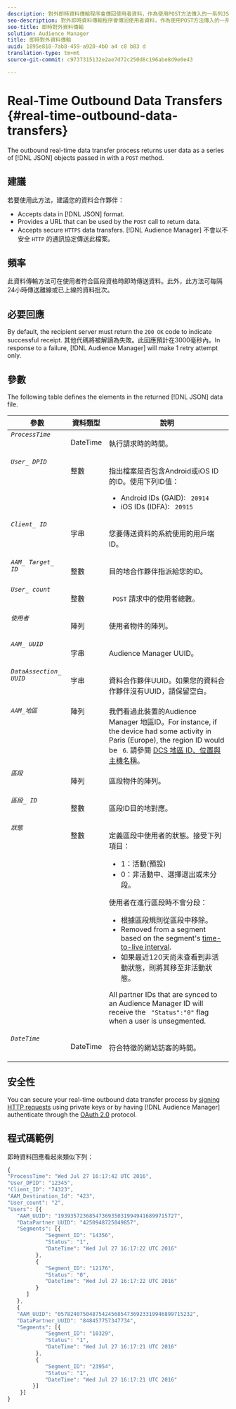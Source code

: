 ```yaml
---
description: 對外即時資料傳輸程序會傳回使用者資料，作為使用POST方法傳入的一系列JSON物件。
seo-description: 對外即時資料傳輸程序會傳回使用者資料，作為使用POST方法傳入的一系列JSON物件。
seo-title: 即時對外資料傳輸
solution: Audience Manager
title: 即時對外資料傳輸
uuid: 1895e818-7ab8-459-a920-4b0 a4 c8 b83 d
translation-type: tm+mt
source-git-commit: c9737315132e2ae7d72c250d8c196abe8d9e0e43

---
```



# Real-Time Outbound Data Transfers {#real-time-outbound-data-transfers}

The outbound real-time data transfer process returns user data as a series of [!DNL JSON] objects passed in with a `POST` method.

<!-- c_outbound_json.xml -->

## 建議

若要使用此方法，建議您的資料合作夥伴：

* Accepts data in [!DNL JSON] format.
* Provides a URL that can be used by the `POST` call to return data.
* Accepts secure `HTTPS` data transfers. [!DNL Audience Manager] 不會以不安全 `HTTP` 的通訊協定傳送此檔案。

## 頻率

此資料傳輸方法可在使用者符合區段資格時即時傳送資料。此外，此方法可每隔24小時傳送離線或已上線的資料批次。

## 必要回應

By default, the recipient server must return the `200 OK` code to indicate successful receipt. 其他代碼將被解讀為失敗。此回應預計在3000毫秒內。In response to a failure, [!DNL Audience Manager] will make 1 retry attempt only.

## 參數

The following table defines the elements in the returned [!DNL JSON] data file.

<table id="table_68475F9D01ED4A44B5909234114AEDE2"> 
 <thead> 
  <tr> 
   <th colname="col1" class="entry"> 參數 </th> 
   <th colname="col2" class="entry"> 資料類型 </th> 
   <th colname="col3" class="entry"> 說明 </th> 
  </tr>
 </thead>
 <tbody> 
  <tr valign="top"> 
   <td colname="col1"> <code><i>ProcessTime</i></code> </td> 
   <td colname="col2"> <p>DateTime </p> </td> 
   <td colname="col3"> <p>執行請求時的時間。 </p> </td> 
  </tr> 
  <tr valign="top"> 
   <td colname="col1"><code><i>User_ DPID</i></code> </td> 
   <td colname="col2"> <p>整數 </p> </td> 
   <td colname="col3"> <p>指出檔案是否包含Android或iOS ID的ID。使用下列ID值： </p> 
    <ul id="ul_159306B0CF304DE0B9A9836D41263E70"> 
     <li id="li_46F9F4F9DDC34AB683AE2DF0317FBCAC">Android IDs (GAID): <code> 20914</code> </li> 
     <li id="li_57DEB2A7B9024A94A0E302EEA967AB0B">iOS IDs (IDFA): <code> 20915</code> </li> 
    </ul> </td> 
  </tr> 
  <tr valign="top"> 
   <td colname="col1"><code><i>Client_ ID</i></code> </td> 
   <td colname="col2"> <p>字串 </p> </td> 
   <td colname="col3"> <p>您要傳送資料的系統使用的用戶端ID。 </p> </td> 
  </tr> 
  <tr valign="top"> 
   <td colname="col1"><code><i>AAM_ Target_ ID</i></code> </td> 
   <td colname="col2"> <p>整數 </p> </td> 
   <td colname="col3"> <p>目的地合作夥伴指派給您的ID。 </p> </td> 
  </tr> 
  <tr valign="top"> 
   <td colname="col1"><code><i>User_ count</i></code> </td> 
   <td colname="col2"> <p>整數 </p> </td> 
   <td colname="col3"> <p><code> POST</code> 請求中的使用者總數。 </p> </td> 
  </tr> 
  <tr valign="top"> 
   <td colname="col1"><code><i>使用者</i></code> </td> 
   <td colname="col2"> <p>陣列 </p> </td> 
   <td colname="col3"> <p>使用者物件的陣列。 </p> </td> 
  </tr> 
  <tr valign="top"> 
   <td colname="col1"><code><i>AAM_ UUID</i></code> </td> 
   <td colname="col2"> <p>字串 </p> </td> 
   <td colname="col3"> <p><span class="keyword"> Audience Manager</span> UUID。 </p> </td> 
  </tr> 
  <tr valign="top"> 
   <td colname="col1"><code><i>DataAssection_ UUID</i></code> </td> 
   <td colname="col2"> <p>字串 </p> </td> 
   <td colname="col3"> <p>資料合作夥伴UUID。如果您的資料合作夥伴沒有UUID，請保留空白。 </p> </td> 
  </tr> 
  <tr valign="top"> 
   <td colname="col1"><code><i>AAM_地區</i></code> </td> 
   <td colname="col2"> 陣列 </td> 
   <td colname="col3"> <span class="keyword"> 我們看過此裝置的Audience Manager</span> 地區ID。For instance, if the device had some activity in Paris (Europe), the region ID would be <code> 6</code>. 請參閱 <a href="../../../api/dcs-intro/dcs-api-reference/dcs-regions.md">DCS 地區 ID、位置與主機名稱</a>。 </td> 
  </tr> 
  <tr valign="top"> 
   <td colname="col1"><code><i>區段</i></code> </td> 
   <td colname="col2"> <p>陣列 </p> </td> 
   <td colname="col3"> <p>區段物件的陣列。 </p> </td> 
  </tr> 
  <tr valign="top"> 
   <td colname="col1"><code><i>區段_ ID</i></code> </td> 
   <td colname="col2"> <p>整數 </p> </td> 
   <td colname="col3"> <p>區段ID目的地對應。 </p> </td> 
  </tr> 
  <tr valign="top"> 
   <td colname="col1"><code><i>狀態</i></code> </td> 
   <td colname="col2"> <p>整數 </p> </td> 
   <td colname="col3"> <p>定義區段中使用者的狀態。接受下列項目： </p> 
    <ul id="ul_42C4625E9543494586CF6D851A94E048"> 
     <li id="li_6F13809ECD78403FB3BDA626403E4B57"><code></code>1：活動(預設) </li> 
     <li id="li_10952C8DF7AF4593805FA29028257E38"><code></code>0：非活動中、選擇退出或未分段。 </li> 
    </ul> <p>使用者在進行區段時不會分段： </p> 
    <ul id="ul_E17B080D8DF14D548E1142A9201C1C14"> 
     <li id="li_8352B919A87242E68716FB9EC0443407">根據區段規則從區段中移除。 </li> 
     <li id="li_83CFEAFE94C14A11AE198D56E80EBB8C">Removed from a segment based on the segment's <a href="../../../features/traits/segment-ttl-explained.md"> time-to-live interval</a>. </li> 
     <li id="li_F48D1052BA2B45108225641292CC748D">如果最近120天尚未查看到非活動狀態，則將其移至非活動狀態。 </li> 
    </ul> <p>All partner IDs that are synced to an <span class="keyword"> Audience Manager</span> ID will receive the <code> "Status":"0"</code> flag when a user is unsegmented. </p> </td> 
  </tr> 
  <tr valign="top"> 
   <td colname="col1"><code><i>DateTime</i></code> </td> 
   <td colname="col2"> <p>DateTime </p> </td> 
   <td colname="col3"> <p>符合特徵的網站訪客的時間。 </p> </td> 
  </tr> 
 </tbody> 
</table>

## 安全性

You can secure your real-time outbound data transfer process by [signing HTTP requests](../../../integration/receiving-audience-data/real-time-outbound-transfers/digitally-signed-http-requests.md) using private keys or by having [!DNL Audience Manager] authenticate through the [OAuth 2.0](../../../integration/receiving-audience-data/real-time-outbound-transfers/oauth-in-outbound-transfers.md) protocol.

## 程式碼範例

即時資料回應看起來類似下列：

```js
{
"ProcessTime": "Wed Jul 27 16:17:42 UTC 2016",
"User_DPID": "12345",
"Client_ID": "74323",
"AAM_Destination_Id": "423",
"User_count": "2",
"Users": [{  
   "AAM_UUID": "19393572368547369350319949416899715727",
   "DataPartner_UUID": "4250948725049857",
   "Segments": [{
            "Segment_ID": "14356",
            "Status": "1",
            "DateTime": "Wed Jul 27 16:17:22 UTC 2016"
         },
         {
            "Segment_ID": "12176",
            "Status": "0",  
            "DateTime": "Wed Jul 27 16:17:22 UTC 2016"
         }
      ]
   },
   {
   "AAM_UUID": "0578240750487542456854736923319946899715232",
   "DataPartner_UUID": "848457757347734",
   "Segments": [{
            "Segment_ID": "10329",
            "Status": "1",
            "DateTime": "Wed Jul 27 16:17:21 UTC 2016"
         },
         {
            "Segment_ID": "23954",
            "Status": "1",
            "DateTime": "Wed Jul 27 16:17:21 UTC 2016"
        }]
    }]
}
```
